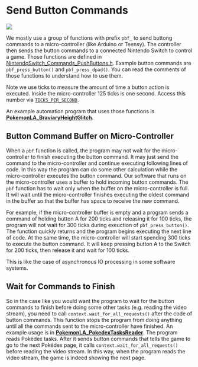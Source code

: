 # Send Button Commands

[<img src="https://canary.discordapp.com/api/guilds/695809740428673034/widget.png?style=banner2">](https://discord.gg/cQ4gWxN)

We mostly use a group of functions with prefix `pbf_` to send buttong commands to a micro-controller (like Arduino or Teensy). 
The controller then sends the button commands to a connected Nintendo Switch to control a game.
Those functions are defined in [NintendoSwitch_Commands_PushButtons.h](https://github.com/PokemonAutomation/Arduino-Source/blob/main/SerialPrograms/Source/NintendoSwitch/Commands/NintendoSwitch_Commands_PushButtons.h).
Example button commands are `pbf_press_button()` and `pbf_press_dpad()`.
You can read the comments of those functions to understand how to use them.

Note we use ticks to measure the amount of time a button action is executed. Inside the micro-controller 125 ticks is one second. Access this number via [`TICKS_PER_SECOND`](https://github.com/PokemonAutomation/Arduino-Source/blob/main/Common/NintendoSwitch/NintendoSwitch_ControllerDefs.h).

An example automation program that uses those functions is [**PokemonLA_BraviaryHeightGlitch**](https://github.com/PokemonAutomation/Arduino-Source/blob/main/SerialPrograms/Source/PokemonLA/Programs/General/PokemonLA_BraviaryHeightGlitch.cpp).

## Button Command Buffer on Micro-Controller

When a `pbf` function is called, the program may not wait for the micro-controller to finish executing the button command.
It may just send the command to the micro-controller and continue executing following lines of code. In this way the program can do some other calculation while the micro-controller executes the button command.
Our software that runs on the micro-controller uses a buffer to hold incoming button commands.
The `pbf` function has to wait only when the buffer on the micro-controller is full. It will wait until the micro-controller finishes executing the oldest command in the buffer so that the buffer has space to receive the new command.

For example, if the micro-controller buffer is empty and a program sends a command of holding button A for 200 ticks and releasing it for 100 ticks,
the program will not wait for 300 ticks during exeuction of `pbf_press_button()`.
The function quickly returns and the program begins executing the next line of code.
At the same time, the micro-controller will start spending 300 ticks to execute the button command.
It will keep pressing button A to the Switch for 200 ticks, then release it and wait for 100 ticks.

This is like the case of asynchronous IO processing in some software systems.

## Wait for Commands to Finish

So in the case like you would want the program to wait for the button commands to finish before doing some other tasks (e.g. reading the video stream),
you need to call `context.wait_for_all_requests()` after the code of button commands.
This function stops the program from doing anything until all the commands sent to the micro-controller have finished.
An example usage is in [**PokemonLA_PokedexTasksReader**](https://github.com/PokemonAutomation/Arduino-Source/blob/main/SerialPrograms/Source/PokemonLA/Programs/General/PokemonLA_PokedexTasksReader.cpp).
The program reads Pokédex tasks. After it sends button commands that tells the game to go to the next Pokédex page,
it calls `context.wait_for_all_requests()` before reading the video stream. In this way, when the program reads the video stream, the game is indeed showing the next page.